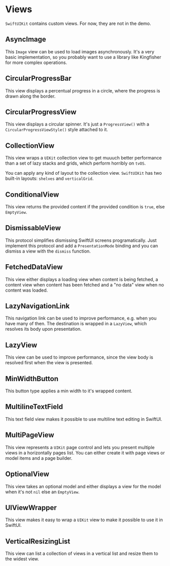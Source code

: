 # Views

`SwiftUIKit` contains custom views. For now, they are not in the demo.


## AsyncImage

This `Image` view can be used to load images asynchronously. It's a very basic implementation, so you probably want to use a library like Kingfisher for more complex operations.


## CircularProgressBar

This view displays a percentual progress in a circle, where the progress is drawn along the border.


## CircularProgressView

This view displays a circular spinner. It's just a `ProgressView()` with a `CircularProgressViewStyle()`  style attached to it.


## CollectionView

This view wraps a `UIKit` collection view to get muuuch better performance than a set of lazy stacks and grids, which perform horribly on `tvOS`.

You can apply any kind of layout to the collection view. `SwiftUIKit` has two built-in layouts: `shelves` and `verticalGrid`.


## ConditionalView

This view returns the provided content if the provided condition is `true`, else `EmptyView`.


## DismissableView

This protocol simplifies dismissing SwiftUI screens programatically. Just implement this protocol and add a `PresentationMode` binding and you can dismiss a view with the `dismiss` function.


## FetchedDataView

This view either displays a loading view when content is being fetched, a content view when content has been fetched and a "no data" view when no content was loaded.


## LazyNavigationLink

This navigation link can be used to improve performance, e.g. when you have many of then. The destination is wrapped in a `LazyView`, which resolves its body upon presentation.


## LazyView

This view can be used to improve performance, since the view body is resolved first when the view is presented.


## MinWidthButton

This button type applies a min width to it's wrapped content.


## MultilineTextField

This text field view makes it possible to use multiline text editing in SwiftUI.


## MultiPageView

This view represents a `UIKit` page control and lets you present multiple views in a horizontally pages list. You can either create it with page views or model items and a page builder.


## OptionalView

This view takes an optional model and either displays a view for the model when it's not `nil` else an `EmptyView`.


## UIViewWrapper

This view makes it easy to wrap a `UIKit` view to make it possible to use it in SwiftUI.


## VerticalResizingList

This view can list a collection of views in a vertical list and resize them to the widest view.

